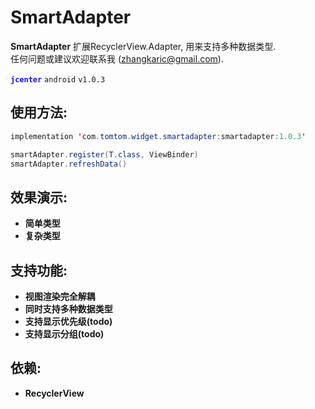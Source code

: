 # SmartAdapter

**SmartAdapter** 扩展RecyclerView.Adapter, 用来支持多种数据类型.  
任何问题或建议欢迎联系我 (zhangkaric@gmail.com).

<font color='#11f'>**`jcenter`**</font> `android` `v1.0.3`
## 使用方法:
``` java
implementation 'com.tomtom.widget.smartadapter:smartadapter:1.0.3'

smartAdapter.register(T.class, ViewBinder)
smartAdapter.refreshData()
```
## 效果演示:   
- **简单类型**
- **复杂类型**

## 支持功能:  
- **视图渲染完全解耦** 
- **同时支持多种数据类型** 
- **支持显示优先级(todo)** 
- **支持显示分组(todo)**

## 依赖:   
- **RecyclerView**

